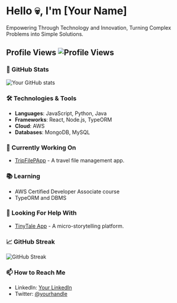 # Hello 💀, I'm [Your Name]

Empowering Through Technology and Innovation, Turning Complex Problems into Simple Solutions.

## Profile Views ![Profile Views](https://komarev.com/ghpvc/?username=myusername&label=Profile%20views&color=blueviolet&style=flat)

### 🌟 GitHub Stats
![Your GitHub stats](https://github-readme-stats.vercel.app/api?username=myusername&show_icons=true&theme=radical)

### 🛠️ Technologies & Tools
- **Languages**: JavaScript, Python, Java
- **Frameworks**: React, Node.js, TypeORM
- **Cloud**: AWS
- **Databases**: MongoDB, MySQL

### 📌 Currently Working On
- [TripFilePApp](https://github.com/myusername/TripFilePApp) - A travel file management app.

### 📚 Learning
- AWS Certified Developer Associate course
- TypeORM and DBMS

### 🤝 Looking For Help With
- [TinyTale App](https://github.com/myusername/TinyTale) - A micro-storytelling platform.

### 📈 GitHub Streak
![GitHub Streak](https://github-readme-streak-stats.herokuapp.com/?user=myusername&theme=dark)

### 📫 How to Reach Me
- LinkedIn: [Your LinkedIn](https://linkedin.com/in/yourprofile)
- Twitter: [@yourhandle](https://twitter.com/yourhandle)
